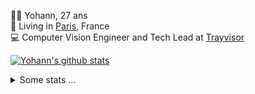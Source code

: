 <p>
  👨🏻 <bold>Yohann</bold>, 27 ans<br/>
  💼 Living in <a href="https://www.google.com/maps?q=paris">Paris</a>, France<br/>
  💻 Computer Vision Engineer and Tech Lead at <a href="https://trayvisor.com/">Trayvisor</a><br/>
</p>

<a href="https://github.com/anuraghazra/github-readme-stats"><img align="center" src="https://github-readme-stats-go94hl40s-yohann84l.vercel.app//api?username=yohann84L&show_icons=true&include_all_commits=true" alt="Yohann's github stats" /> </a>


<details>
  <summary>Some stats ...</summary><br/>
  

<!--START_SECTION:waka-->
![Code Time](http://img.shields.io/badge/Code%20Time-299%20hrs%2036%20mins-blue)

![Profile Views](http://img.shields.io/badge/Profile%20Views-0-blue)

**🐱 My GitHub Data** 

> 🏆 1,568 Contributions in the Year 2022
 > 
> 📦 440.5 kB Used in GitHub's Storage 
 > 
> 🚫 Not Opted to Hire
 > 
> 📜 24 Public Repositories 
 > 
> 🔑 21 Private Repositories  
 > 
**I'm an Early 🐤** 

```text
🌞 Morning    292 commits    ████████░░░░░░░░░░░░░░░░░   33.3% 
🌆 Daytime    485 commits    █████████████░░░░░░░░░░░░   55.3% 
🌃 Evening    98 commits     ██░░░░░░░░░░░░░░░░░░░░░░░   11.17% 
🌙 Night      2 commits      ░░░░░░░░░░░░░░░░░░░░░░░░░   0.23%

```
📅 **I'm Most Productive on Tuesday** 

```text
Monday       133 commits    ███░░░░░░░░░░░░░░░░░░░░░░   15.17% 
Tuesday      198 commits    █████░░░░░░░░░░░░░░░░░░░░   22.58% 
Wednesday    171 commits    █████░░░░░░░░░░░░░░░░░░░░   19.5% 
Thursday     171 commits    █████░░░░░░░░░░░░░░░░░░░░   19.5% 
Friday       188 commits    █████░░░░░░░░░░░░░░░░░░░░   21.44% 
Saturday     13 commits     ░░░░░░░░░░░░░░░░░░░░░░░░░   1.48% 
Sunday       3 commits      ░░░░░░░░░░░░░░░░░░░░░░░░░   0.34%

```


📊 **This Week I Spent My Time On** 

```text
⌚︎ Time Zone: Europe/Paris

💬 Programming Languages: 
JavaScript               13 hrs              ██████████████░░░░░░░░░░░   55.73% 
Python                   7 hrs 22 mins       ████████░░░░░░░░░░░░░░░░░   31.58% 
HTTP Request             48 mins             ░░░░░░░░░░░░░░░░░░░░░░░░░   3.48% 
YAML                     45 mins             ░░░░░░░░░░░░░░░░░░░░░░░░░   3.27% 
Jupyter                  39 mins             ░░░░░░░░░░░░░░░░░░░░░░░░░   2.82%

🔥 Editors: 
WebStorm                 13 hrs 3 mins       ██████████████░░░░░░░░░░░   55.95% 
PyCharm                  10 hrs 16 mins      ███████████░░░░░░░░░░░░░░   44.05%

💻 Operating System: 
Mac                      23 hrs 20 mins      █████████████████████████   100.0%

```

**I Mostly Code in Python** 

```text
Python                   18 repos            ██████████████░░░░░░░░░░░   56.25% 
Java                     6 repos             ████░░░░░░░░░░░░░░░░░░░░░   18.75% 
JavaScript               2 repos             █░░░░░░░░░░░░░░░░░░░░░░░░   6.25% 
R                        2 repos             █░░░░░░░░░░░░░░░░░░░░░░░░   6.25% 
HTML                     1 repo              ░░░░░░░░░░░░░░░░░░░░░░░░░   3.12%

```



 Last Updated on 10/12/2022 01:38:01 UTC
<!--END_SECTION:waka-->
